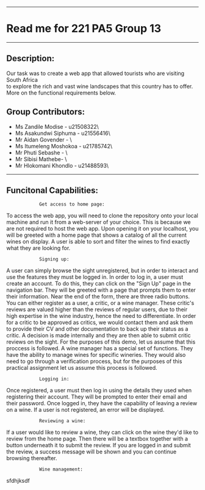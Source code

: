 ******************************************************************
# Read me for 221 PA5 Group 13
******************************************************************
## Description:
Our task was to create a web app that allowed tourists who are visiting South Africa\
to explore the rich and vast wine landscapes that this country has to offer.\
More on the functional requirements below.

## Group Contributors:
- Ms Zandile Modise - u21508322\
- Ms Asakundwi Siphuma - u21556416\
- Mr Aidan Govender - \
- Ms Itumeleng Moshokoa - u21785742\
- Mr Phuti Sebashe - \
- Mr Sibisi Mathebe- \
- Mr Hlokomani Khondlo - u21488593\

*****************************************************************
## Funcitonal Capabilities:
                Get access to home page:
                
To access the web app, you will need to clone the repository onto your
local machine and run it from a web-server of your choice. This is because
we are not required to host the web app.
Upon opening it on your localhost, you will be greeted with a home page that
shows a catalog of all the current wines on display. A user is able to sort
and filter the wines to find exactly what they are looking for.

                Signing up:

A user can simply browse the sight unregistered, but in order to interact and
use the features they must be logged in. In order to log in, a user must create an
account. To do this, they can click on the "Sign Up" page in the navigation bar.
They will  be greeted with a page that prompts them to enter their information.
Near the end of the form, there are three radio buttons. You can either register as a user,
a critic, or a wine manager.
These critic's reviews are valued higher than the reviews of regular users, due to
their high expertise in the wine industry, hence the need to differentiate.
In order for a critic to be approved as critics, we would contact them and ask them to
provide their CV and other documentation to back up their status as a critic. A decision
is made internally and they are then able to submit critic reviews on the sight.
For the purposes of this demo, let us assume that this proccess is followed.
A wine manager has a special set of functions. They have the ability to manage wines
for specific wineries. They would also need to go through a verification process, but
for the purposes of this practical assignment let us assume this process is followed.

                Logging in:
                        
Once registered, a user must then log in using the details they used when registering their account.
They will be prompted to enter their email and their password. Once logged in, they have the
capability of leaving a review on a wine.
If a user is not registered, an error will be displayed.

                Reviewing a wine:
                        
If a user would like to review a wine, they can click on the wine they'd like to review from the
home page. Then there will be a textbox together with a button underneath it to submit the review.
If you are logged in and submit the review, a success message will be shown and you can 
continue browsing thereafter.

                Wine management:
sfdhjksdf

